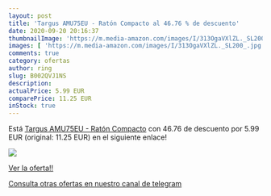 ```yaml
---
layout: post
title: 'Targus AMU75EU - Ratón Compacto al 46.76 % de descuento'
date: 2020-09-20 20:16:37
thumbnailImage: 'https://m.media-amazon.com/images/I/313OgaVXlZL._SL200_.jpg'
images: [ 'https://m.media-amazon.com/images/I/313OgaVXlZL._SL200_.jpg' ]
comments: true
category: ofertas
author: ring
slug: B002QVJ1NS
description:
actualPrice: 5.99 EUR
comparePrice: 11.25 EUR
inStock: true
---
```


Está [Targus AMU75EU - Ratón Compacto](https://www.amazon.com/dp/B002QVJ1NS/?tag=redken08-20) con 46.76 de descuento por 5.99 EUR (original: 11.25 EUR) en el siguiente enlace!

[![](https://m.media-amazon.com/images/I/313OgaVXlZL._SL200_.jpg)](https://www.amazon.com/dp/B002QVJ1NS/?tag=redken08-20)

[Ver la oferta!!](https://www.amazon.com/dp/B002QVJ1NS/?tag=redken08-20)

[Consulta otras ofertas en nuestro canal de telegram](https://t.me/s/ofertas25)
